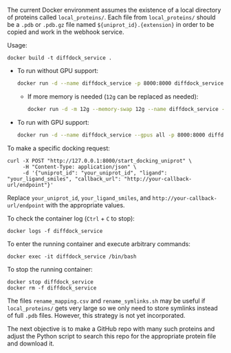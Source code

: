 The current Docker environment assumes the existence of a local directory of proteins called `local_proteins/`. Each file from `local_proteins/` should be a `.pdb` or `.pdb.gz` file named `${uniprot_id}.{extension}` in order to be copied and work in the webhook service.

Usage:
```
docker build -t diffdock_service .
```
- To run without GPU support:  
    ```bash
    docker run -d --name diffdock_service -p 8000:8000 diffdock_service
    ```
    - If more memory is needed (`12g` can be replaced as needed):  
        ```bash
        docker run -d -m 12g --memory-swap 12g --name diffdock_service -p 8000:8000 diffdock_service
        ```
- To run with GPU support:  
    ```bash
    docker run -d --name diffdock_service --gpus all -p 8000:8000 diffdock_service
    ```

To make a specific docking request:
```
curl -X POST "http://127.0.0.1:8000/start_docking_uniprot" \
     -H "Content-Type: application/json" \
     -d '{"uniprot_id": "your_uniprot_id", "ligand": "your_ligand_smiles", "callback_url": "http://your-callback-url/endpoint"}'
```
Replace `your_uniprot_id`, `your_ligand_smiles`, and `http://your-callback-url/endpoint` with the appropriate values.

To check the container log (`Ctrl` + `C` to stop):
```
docker logs -f diffdock_service
```

To enter the running container and execute arbitrary commands:
```
docker exec -it diffdock_service /bin/bash
```

To stop the running container:
```
docker stop diffdock_service
docker rm -f diffdock_service
```

The files `rename_mapping.csv` and `rename_symlinks.sh` may be useful if `local_proteins/` gets very large so we only need to store symlinks instead of full `.pdb` files. However, this strategy is not yet incorporated.
	
The next objective is to make a GitHub repo with many such proteins and adjust the Python script to search this repo for the appropriate protein file and download it.
